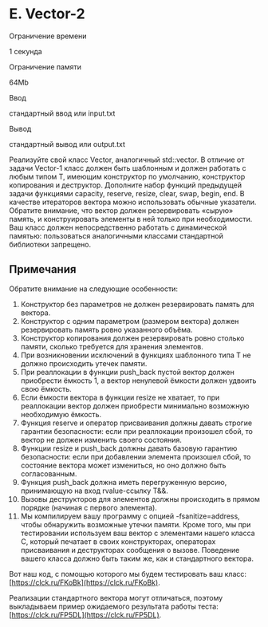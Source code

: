 E. Vector-2
===========

Ограничение времени

1 секунда

Ограничение памяти

64Mb

Ввод

стандартный ввод или input.txt

Вывод

стандартный вывод или output.txt

Реализуйте свой класс Vector<T>, аналогичный std::vector<T>. В отличие от задачи Vector-1 класс должен быть шаблонным и должен работать с любым типом T, имеющим конструктор по умолчанию, конструктор копирования и деструктор. Дополните набор функций предыдущей задачи функциями capacity, reserve, resize, clear, swap, begin, end. В качестве итераторов вектора можно использовать обычные указатели. Обратите внимание, что вектор должен резервировать «сырую» память, и конструировать элементы в ней только при необходимости. Ваш класс должен непосредственно работать с динамической памятью: пользоваться аналогичными классами стандартной библиотеки запрещено.

Примечания
----------

Обратите внимание на следующие особенности:

1.  Конструктор без параметров не должен резервировать память для вектора.
2.  Конструктор с одним параметром (размером вектора) должен резервировать память ровно указанного объёма.
3.  Конструктор копирования должен резервировать ровно столько памяти, сколько требуется для хранения элементов.
4.  При возникновении исключений в функциях шаблонного типа T не должно происходить утечек памяти.
5.  При реаллокации в функции push\_back пустой вектор должен приобрести ёмкость 1, а вектор ненулевой ёмкости должен удвоить свою ёмкость.
6.  Если ёмкости вектора в функции resize не хватает, то при реаллокации вектор должен приобрести минимально возможную необходимую ёмкость.
7.  Функция reserve и оператор присваивания должны давать строгие гарантии безопасности: если при реаллокации произошел сбой, то вектор не должен изменить своего состояния.
8.  Функции resize и push\_back должны давать базовую гарантию безопасности: если при добавлении элемента произошел сбой, то состояние вектора может измениться, но оно должно быть согласованным.
9.  Функция push\_back должна иметь перегруженную версию, принимающую на вход rvalue-ссылку T&&.
10.  Вызовы деструкторов для элементов должны происходить в прямом порядке (начиная с первого элемента).
11.  Мы компилируем вашу программу с опцией -fsanitize=address, чтобы обнаружить возможные утечки памяти. Кроме того, мы при тестировании используем ваш вектор с элементами нашего класса C, который печатает в своих конструкторах, операторах присваивания и деструкторах сообщения о вызове. Поведение вашего класса должно быть таким же, как и стандартного вектора.

Вот наш код, с помощью которого мы будем тестировать ваш класс: [https://clck.ru/FKoBk](https://clck.ru/FKoBk).

Реализации стандартного вектора могут отличаться, поэтому выкладываем пример ожидаемого результата работы теста: [https://clck.ru/FP5DL](https://clck.ru/FP5DL).
